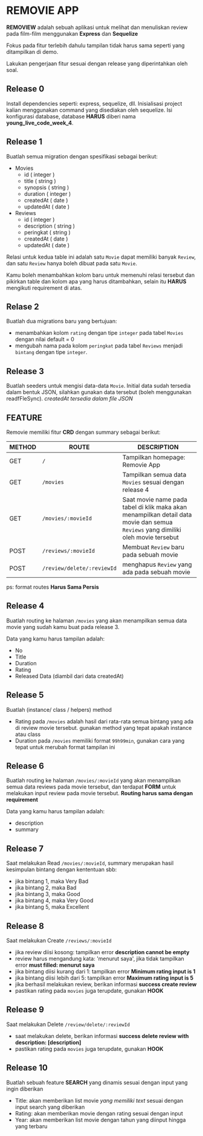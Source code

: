 # REMOVIE APP

**REMOVIEW** adalah sebuah aplikasi untuk melihat dan menuliskan review pada film-film menggunakan **Express** dan **Sequelize**

Fokus pada fitur terlebih dahulu tampilan tidak harus sama seperti yang ditampilkan di demo.

Lakukan pengerjaan fitur sesuai dengan release yang diperintahkan oleh soal.

## Release 0

Install dependencies seperti: express, sequelize, dll. Inisialisasi project kalian menggunakan command yang disediakan oleh sequelize. Isi konfigurasi database, database **HARUS** diberi nama **young_live_code_week_4**.

## Release 1
  Buatlah semua migration dengan spesifikasi sebagai berikut:

- Movies
  - id ( integer )
  - title ( string )
  - synopsis ( string )
  - duration ( integer )
  - createdAt ( date )
  - updatedAt ( date )
- Reviews
  - id ( integer )
  - description ( string )
  - peringkat ( string )
  - createdAt ( date )
  - updatedAt ( date )

Relasi untuk kedua table ini adalah satu `Movie` dapat memiliki banyak `Review`, dan satu `Review` hanya boleh dibuat pada satu `Movie`.

Kamu boleh menambahkan kolom baru untuk memenuhi relasi tersebut dan pikirkan table dan kolom apa yang harus ditambahkan, selain itu **HARUS** mengikuti requirement di atas.

## Relase 2

Buatlah dua migrations baru yang bertujuan:
- menambahkan kolom `rating` dengan tipe `integer` pada tabel `Movies` dengan nilai default = 0
- mengubah nama pada kolom `peringkat` pada tabel `Reviews` menjadi `bintang` dengan tipe `integer`.

## Release 3

Buatlah seeders untuk mengisi data-data `Movie`. Initial data sudah tersedia dalam bentuk JSON, silahkan gunakan data tersebut (boleh menggunakan readfFleSync). *createdAt tersedia dalam file JSON*


## FEATURE
Removie memiliki fitur **CRD** dengan summary sebagai berikut:

| METHOD | ROUTE                          | DESCRIPTION                                                                              |
| ------ | ------------------------------ | ---------------------------------------------------------------------------------------- |
| GET    | `/` | Tampilkan homepage: Removie App |
| GET    | `/movies` | Tampilkan semua data `Movies` sesuai dengan release 4 |
| GET    | `/movies/:movieId` | Saat movie name pada tabel di klik maka akan menampilkan detail data movie dan semua `Reviews` yang dimiliki oleh movie tersebut |
| POST   | `/reviews/:movieId`  | Membuat `Review` baru pada sebuah movie |
| POST   | `/review/delete/:reviewId`  | menghapus `Review` yang ada pada sebuah movie   

ps: format routes **Harus Sama Persis**

## Release 4

Buatlah routing ke halaman `/movies` yang akan menampilkan semua data movie yang sudah kamu buat pada release 3.

Data yang kamu harus tampilan adalah:
- No
- Title
- Duration
- Rating
- Released Data (diambil dari data createdAt)

## Release 5

Buatlah (instance/ class / helpers) method
- Rating pada `/movies` adalah hasil dari rata-rata semua bintang yang ada di review movie tersebut. gunakan method yang tepat apakah instance atau class
- Duration pada `/movies` memiliki format `99h99min`, gunakan cara yang tepat untuk merubah format tampilan ini

## Release 6

Buatlah routing ke halaman `/movies/:movieId` yang akan menampilkan semua data reviews pada movie tersebut, dan terdapat **FORM** untuk melakukan input review pada movie tersebut. **Routing harus sama dengan requirement**

Data yang kamu harus tampilan adalah:
- description
- summary

## Release 7

Saat melakukan Read `/movies/:movieId`, summary merupakan hasil kesimpulan bintang dengan kententuan sbb:
  - jika bintang 1, maka Very Bad
  - jika bintang 2, maka Bad
  - jika bintang 3, maka Good
  - jika bintang 4, maka Very Good
  - jika bintang 5, maka Excellent

## Release 8

Saat melakukan Create `/reviews/:movieId` 
  - jika review diisi kosong: tampilkan error **description cannot be empty**
  - review harus mengandung kata: 'menurut saya', jika tidak tampilkan error **must filled: menurut saya**
  - jika bintang diisi kurang dari 1: tampilkan error **Minimum rating input is 1**
  - jika bintang diisi lebih dari 5: tampilkan error **Maximum rating input is 5**
  - jika berhasil melakukan review, berikan informasi **success create review**
  - pastikan rating pada `movies` juga terupdate, gunakan **HOOK**

## Release 9

Saat melakukan Delete `/review/delete/:reviewId`
  - saat melakukan delete, berikan informasi **success delete review with description: [description]**
  - pastikan rating pada `movies` juga terupdate, gunakan **HOOK**

## Release 10

Buatlah sebuah feature **SEARCH** yang dinamis sesuai dengan input yang ingin diberikan
- Title: akan memberikan list movie *yang memiliki text* sesuai dengan input search yang diberikan
- Rating: akan memberikan movie dengan rating sesuai dengan input
- Year: akan memberikan list movie dengan tahun yang diinput hingga yang terbaru